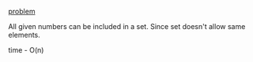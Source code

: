 [problem](https://cses.fi/problemset/task/1621/)

All given numbers can be included in a set. Since set doesn't allow same elements.

time - O(n)